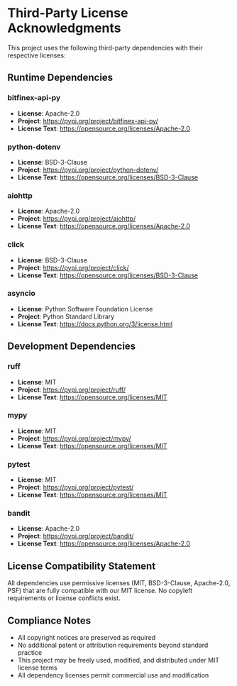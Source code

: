 # Third-Party License Acknowledgments

This project uses the following third-party dependencies with their respective licenses:

## Runtime Dependencies

### bitfinex-api-py
- **License**: Apache-2.0
- **Project**: https://pypi.org/project/bitfinex-api-py/
- **License Text**: https://opensource.org/licenses/Apache-2.0

### python-dotenv  
- **License**: BSD-3-Clause
- **Project**: https://pypi.org/project/python-dotenv/
- **License Text**: https://opensource.org/licenses/BSD-3-Clause

### aiohttp
- **License**: Apache-2.0
- **Project**: https://pypi.org/project/aiohttp/
- **License Text**: https://opensource.org/licenses/Apache-2.0

### click
- **License**: BSD-3-Clause
- **Project**: https://pypi.org/project/click/
- **License Text**: https://opensource.org/licenses/BSD-3-Clause

### asyncio
- **License**: Python Software Foundation License
- **Project**: Python Standard Library
- **License Text**: https://docs.python.org/3/license.html

## Development Dependencies

### ruff
- **License**: MIT
- **Project**: https://pypi.org/project/ruff/
- **License Text**: https://opensource.org/licenses/MIT

### mypy
- **License**: MIT
- **Project**: https://pypi.org/project/mypy/
- **License Text**: https://opensource.org/licenses/MIT

### pytest
- **License**: MIT
- **Project**: https://pypi.org/project/pytest/
- **License Text**: https://opensource.org/licenses/MIT

### bandit
- **License**: Apache-2.0
- **Project**: https://pypi.org/project/bandit/
- **License Text**: https://opensource.org/licenses/Apache-2.0

## License Compatibility Statement

All dependencies use permissive licenses (MIT, BSD-3-Clause, Apache-2.0, PSF) that are fully compatible with our MIT license. No copyleft requirements or license conflicts exist.

## Compliance Notes

- All copyright notices are preserved as required
- No additional patent or attribution requirements beyond standard practice
- This project may be freely used, modified, and distributed under MIT license terms
- All dependency licenses permit commercial use and modification